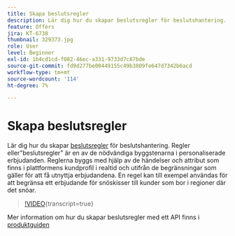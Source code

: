 ```yaml
---
title: Skapa beslutsregler
description: Lär dig hur du skapar beslutsregler för beslutshantering. Reglerna är en av de nödvändiga byggblockskomponenterna i personaliserade erbjudanden.
feature: Offers
jira: KT-6738
thumbnail: 329373.jpg
role: User
level: Beginner
exl-id: 1b4cd1cd-f082-46ec-a331-9733d7c87bde
source-git-commit: fd9d277be00449155c49b3809fe647d7342b6acd
workflow-type: tm+mt
source-wordcount: '114'
ht-degree: 7%

---
```


# Skapa beslutsregler

Lär dig hur du skapar [beslutsregler](https://experienceleague.adobe.com/docs/journey-optimizer/using/offer-decisioniong/create-components/creating-decision-rules.html) för beslutshantering. Regler eller&quot;beslutsregler&quot; är en av de nödvändiga byggstenarna i personaliserade erbjudanden. Reglerna byggs med hjälp av de händelser och attribut som finns i plattformens kundprofil i realtid och utifrån de begränsningar som gäller för att få utnyttja erbjudandena. En regel kan till exempel användas för att begränsa ett erbjudande för snöskisser till kunder som bor i regioner där det snöar.

>[!VIDEO](https://video.tv.adobe.com/v/329373?quality=12&learn=on){transcript=true}

Mer information om hur du skapar beslutsregler med ett API finns i [produktguiden](https://experienceleague.adobe.com/docs/journey-optimizer/using/offer-decisioniong/api-reference/offers-api/decision-rules/create.html)

